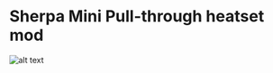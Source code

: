 # Sherpa Mini Pull-through heatset mod
![alt text](https://github.com/jakub874/Jakub3DPrinterMods/blob/main/pullthroughpa%20mini/pullthroughpa%20example.png?raw=true)
